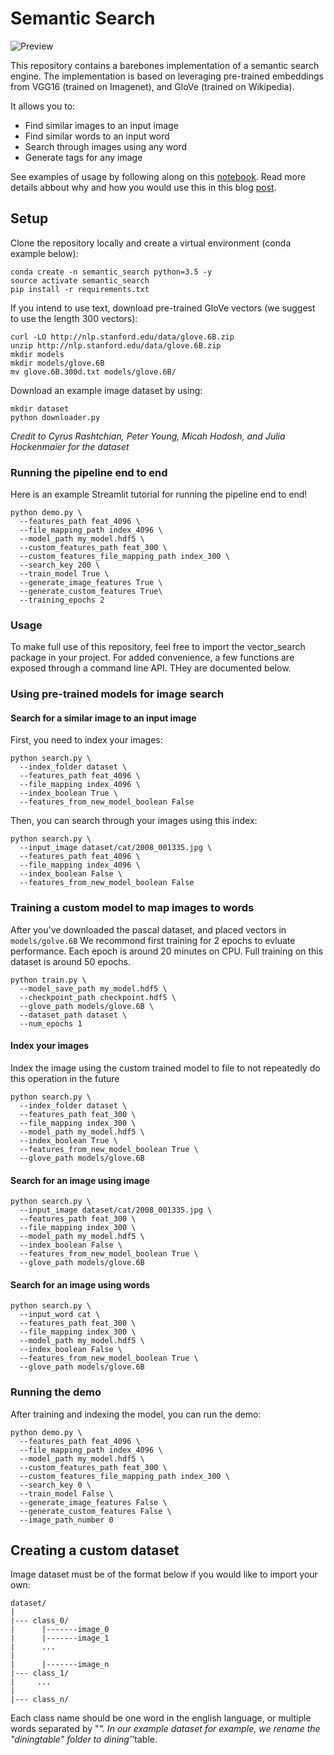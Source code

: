 # Semantic Search
![Preview](https://github.com/hundredblocks/semantic-search/blob/master/assets/image_search_cover.jpeg)

This repository contains a barebones implementation of a semantic search engine. 
The implementation is based on leveraging pre-trained embeddings from VGG16 (trained on Imagenet), and GloVe (trained on Wikipedia).

It allows you to:
- Find similar images to an input image
- Find similar words to an input word
- Search through images using any word
- Generate tags for any image

See examples of usage by following along on this [notebook](http://insight.streamlit.io/0.13.3-8ErS/index.html?id=QAKzY9mLjr4WbTCgxz3XBX).
Read more details abbout why and how you would use this in this blog [post](https://blog.insightdatascience.com/the-unreasonable-effectiveness-of-deep-learning-representations-4ce83fc663cf).


## Setup
Clone the repository locally and create a virtual environment (conda example below):
```
conda create -n semantic_search python=3.5 -y
source activate semantic_search
pip install -r requirements.txt
```

If you intend to use text, download pre-trained GloVe vectors (we suggest to use the length 300 vectors):
```
curl -LO http://nlp.stanford.edu/data/glove.6B.zip
unzip http://nlp.stanford.edu/data/glove.6B.zip
mkdir models
mkdir models/glove.6B
mv glove.6B.300d.txt models/glove.6B/
```

Download an example image dataset by using:
```
mkdir dataset
python downloader.py
```
_Credit to Cyrus Rashtchian, Peter Young, Micah Hodosh, and Julia Hockenmaier for the dataset_

### Running the pipeline end to end
Here is an example Streamlit tutorial for running the pipeline end to end!
```
python demo.py \
  --features_path feat_4096 \
  --file_mapping_path index_4096 \
  --model_path my_model.hdf5 \
  --custom_features_path feat_300 \
  --custom_features_file_mapping_path index_300 \
  --search_key 200 \
  --train_model True \
  --generate_image_features True \
  --generate_custom_features True\
  --training_epochs 2
```

### Usage
To make full use of this repository, feel free to import the vector_search package in your project. For added convenience, a few functions are exposed through a command line API. THey are documented below. 

### Using pre-trained models for image search

#### Search for a similar image to an input image
First, you need to index your images:
```
python search.py \
  --index_folder dataset \
  --features_path feat_4096 \
  --file_mapping index_4096 \
  --index_boolean True \
  --features_from_new_model_boolean False
```

Then, you can search through your images using this index:
```
python search.py \
  --input_image dataset/cat/2008_001335.jpg \
  --features_path feat_4096 \
  --file_mapping index_4096 \
  --index_boolean False \
  --features_from_new_model_boolean False
```

### Training a custom model to map images to words
After you've downloaded the pascal dataset, and placed vectors in `models/golve.6B`
We recommond first training for 2 epochs to evluate performance. Each epoch is around 20 minutes on CPU. Full training on this dataset is around 50 epochs. 
```
python train.py \
  --model_save_path my_model.hdf5 \
  --checkpoint_path checkpoint.hdf5 \
  --glove_path models/glove.6B \
  --dataset_path dataset \
  --num_epochs 1
```

#### Index your images
Index the image using the custom trained model to file to not repeatedly do this operation in the future
```
python search.py \
  --index_folder dataset \
  --features_path feat_300 \
  --file_mapping index_300 \
  --model_path my_model.hdf5 \
  --index_boolean True \
  --features_from_new_model_boolean True \
  --glove_path models/glove.6B
```
#### Search for an image using image
```
python search.py \
  --input_image dataset/cat/2008_001335.jpg \
  --features_path feat_300 \
  --file_mapping index_300 \
  --model_path my_model.hdf5 \
  --index_boolean False \
  --features_from_new_model_boolean True \
  --glove_path models/glove.6B
```  

#### Search for an image using words
```
python search.py \
  --input_word cat \
  --features_path feat_300 \
  --file_mapping index_300 \
  --model_path my_model.hdf5 \
  --index_boolean False \
  --features_from_new_model_boolean True \
  --glove_path models/glove.6B
  ```

### Running the demo
After training and indexing the model, you can run the demo:
```
python demo.py \
  --features_path feat_4096 \
  --file_mapping_path index_4096 \
  --model_path my_model.hdf5 \
  --custom_features_path feat_300 \
  --custom_features_file_mapping_path index_300 \
  --search_key 0 \
  --train_model False \
  --generate_image_features False \
  --generate_custom_features False \
  --image_path_number 0
```

## Creating a custom dataset
Image dataset must be of the format below if you would like to import your own:
```
dataset/
|
|--- class_0/
|      |-------image_0
|      |-------image_1
|      ...
|
|      |-------image_n
|--- class_1/
|     ...
|  
|--- class_n/
```
Each class name should be one word in the english language, or multiple words separated by "_". 
In our example dataset for example, we rename the "diningtable" folder to dining'_'table.
